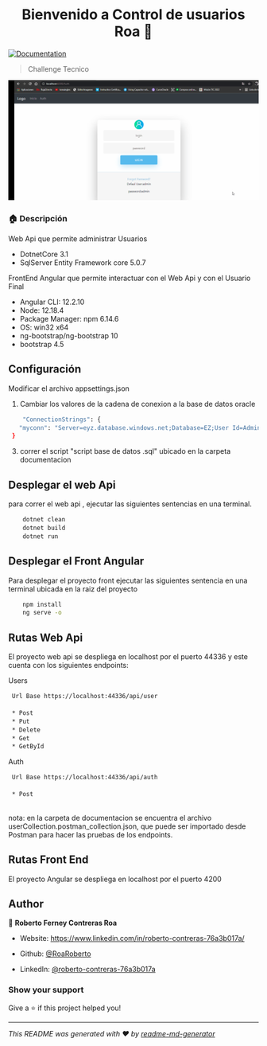 <h1 align="center">Bienvenido a Control de usuarios Roa 👋</h1>
<p>
 
  <a href="tarjet//dd" target="_blank">
    <img alt="Documentation" src="https://img.shields.io/badge/documentation-yes-brightgreen.svg" />
  </a>
  
</p>

> Challenge Tecnico 

![probando el proyecto](documentacion/img/prueba.gif)

### 🏠 Descripción

Web Api que permite administrar Usuarios

* DotnetCore 3.1
* SqlServer Entity Framework core 5.0.7

FrontEnd Angular que permite interactuar con el Web Api y con el Usuario Final

* Angular CLI: 12.2.10
* Node: 12.18.4
* Package Manager: npm 6.14.6
* OS: win32 x64
* ng-bootstrap/ng-bootstrap 10
* bootstrap 4.5







## Configuración
 
Modificar el archivo appsettings.json
 
1. Cambiar los valores de la cadena de conexion a la base de datos oracle
 
 ```sh
	 "ConnectionStrings": {
    "myconn": "Server=eyz.database.windows.net;Database=EZ;User Id=AdminV2;Password=abc123$$"
  }
```


3. correr el script "script base de datos .sql" ubicado en la carpeta documentacion



## Desplegar el web Api

para correr el web api , ejecutar las siguientes sentencias en una terminal.

```sh
    dotnet clean
    dotnet build
	dotnet run
```

## Desplegar el Front Angular

Para desplegar el proyecto front ejecutar las siguientes sentencia en una terminal ubicada en la raiz del proyecto

```sh
    npm install
	ng serve -o
```

## Rutas Web Api
El proyecto web api se despliega en localhost por el puerto 44336
y este cuenta con los siguientes endpoints:

Users
```sh
 Url Base https://localhost:44336/api/user
 
 * Post  
 * Put
 * Delete
 * Get
 * GetById
```

Auth
```sh
 Url Base https://localhost:44336/api/auth
 
 * Post  
 
```


nota: en la carpeta de documentacion se encuentra el archivo userCollection.postman_collection.json, que puede ser importado desde Postman para hacer las pruebas de los endpoints.


## Rutas Front End

El proyecto Angular se despliega en localhost por el puerto 4200



## Author

👤 **Roberto Ferney Contreras Roa**

* Website:  https://www.linkedin.com/in/roberto-contreras-76a3b017a/

* Github: [@RoaRoberto](https://github.com/roaroberto)
* LinkedIn: [@roberto-contreras-76a3b017a](https://www.linkedin.com/in/roberto-contreras-76a3b017a/)

### Show your support

Give a ⭐️ if this project helped you!

***
_This README was generated with ❤️ by [readme-md-generator](https://github.com/kefranabg/readme-md-generator)_